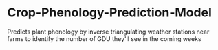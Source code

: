 # Crop-Phenology-Prediction-Model
Predicts plant phenology by inverse triangulating weather stations near farms to identify the number of GDU they'll see in the coming weeks 
